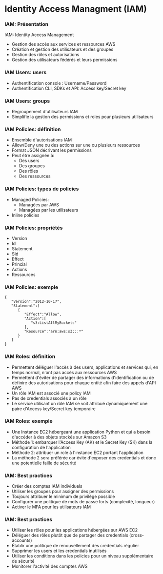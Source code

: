 # Identity Access Managment (IAM)

### IAM: Présentation

IAM: Identity Access Management

  - Gestion des accès aux services et ressources AWS
  - Création et gestion des utilisateurs et des groupes
  - Gestion des rôles et autorisations
  - Gestion des utilisateurs fédérés et leurs permissions

### IAM Users: users

  - Authentification console : Username/Password
  - Authentification CLI, SDKs et API: Access key/Secret key

### IAM Users: groups

  - Regroupement d'utilisateurs IAM
  - Simplifie la gestion des permissions et roles pour plusieurs utilisateurs


### IAM Policies: définition

  - Ensemble d'autorisations IAM
  - Allow/Deny une ou des actions sur une ou plusieurs ressources
  - Format JSON décrivant les permissions
  - Peut être assignée à:
    - Des users
    - Des groupes
    - Des rôles
    - Des ressources

### IAM Policies: types de policies

  - Managed Policies:
    - Managées par AWS
    - Managées par les utilisateurs
  - Inline policies


### IAM Policies: propriétés

  - Version
  - Id
  - Statement
  - Sid
  - Effect
  - Princial
  - Actions
  - Ressources

### IAM Policies: exemple

```
{
   "Version":"2012-10-17",
   "Statement":[
      {
         "Effect":"Allow",
         "Action":[
            "s3:ListAllMyBuckets"
         ],
         "Resource":"arn:aws:s3:::*"
      }
   ]
}

```

### IAM Roles: définition

  - Permettent déléguer l'accès à des users, applications et services qui, en temps normal, n'ont pas accès aux ressources AWS
  - Permettent d'éviter de partager des informations d'identification ou de définire des autorisations pour chaque entité afin faire des appels d'API AWS
  - Un rôle IAM est associé une policy IAM
  - Pas de credentials associés à un rôle
  - Le service utilisant un rôle IAM se voit attribué dynamiquement une paire d'Access key/Secret key temporaire

### IAM Roles: exemple

  - Une Instance EC2 hébergeant une application Python et qui a besoin d'accéder à des objets stockés sur Amazon S3
  - Méthode 1: embarquer l'Access Key (AK) et le Secret Key (SK) dans la
    configuration de l'application
  - Méthode 2: attribuer un role à l'instance EC2 portant l'application
  - La méthode 2 sera préférée car évite d'exposer des credentials et donc une
    potentielle faille de sécurité

### IAM: Best practices

  - Créer des comptes IAM individuels
  - Utiliser les groupes pour assigner des permissions
  - Toujours attribuer le minimum de privilège possible
  - Configurer une politique de mots de passe forts (complexité, longueur)
  - Activer le MFA pour les utilisateurs IAM

### IAM: Best practices

  - Utiliser les rôles pour les applications hébergées sur AWS EC2
  - Déléguer des rôles plutôt que de partager des credentials (cross-accounts)
  - Établir une politique de renouvellement des credentials régulier
  - Supprimer les users et les credentials inutilisés
  - Utiliser les conditions dans les policies pour un niveau supplémentaire de sécurité
  - Monitorer l'activité des comptes AWS


